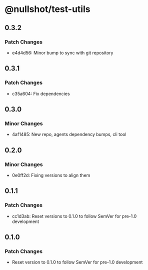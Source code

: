 # @nullshot/test-utils

## 0.3.2

### Patch Changes

- e4d4d56: Minor bump to sync with git repository

## 0.3.1

### Patch Changes

- c35a604: Fix dependencies

## 0.3.0

### Minor Changes

- 4af1485: New repo, agents dependency bumps, cli tool

## 0.2.0

### Minor Changes

- 0e0ff2d: Fixing versions to align them

## 0.1.1

### Patch Changes

- cc1d3ab: Reset versions to 0.1.0 to follow SemVer for pre-1.0 development

## 0.1.0

### Patch Changes

- Reset version to 0.1.0 to follow SemVer for pre-1.0 development
